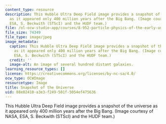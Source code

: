 ```yaml
---
content_type: resource
description: This Hubble Ultra Deep Field image provides a snapshot of the universe
  as it appeared only 400 million years after the Big Bang. (Image courtesy of NASA,
  ESA, S. Beckwith (STScI) and the HUDF team.)
file: /ol-ocw-studio-app/courses/8-952-particle-physics-of-the-early-universe-fall-2004/88e02410a3e3f249501f5054ef475636_8-952f04.jpg
file_size: 74349
file_type: image/jpeg
image_metadata:
  caption: This Hubble Ultra Deep Field image provides a snapshot of the universe
    as it appeared only 400 million years after the Big Bang. (Image courtesy of NASA,
    ESA, S. Beckwith (STScI) and the HUDF team.)
  credit: ''
  image-alt: An image of several hundred distant galaxies.
learning_resource_types: []
license: https://creativecommons.org/licenses/by-nc-sa/4.0/
ocw_type: OCWImage
resourcetype: Image
title: Snapshot of the Universe
uid: 88e02410-a3e3-f249-501f-5054ef475636
---
```

This Hubble Ultra Deep Field image provides a snapshot of the universe as it appeared only 400 million years after the Big Bang. (Image courtesy of NASA, ESA, S. Beckwith (STScI) and the HUDF team.)